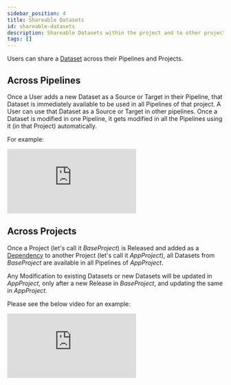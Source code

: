 ```yaml
---
sidebar_position: 4
title: Shareable Datasets
id: shareable-datasets
description: Shareable Datasets within the project and to other projects
tags: []
---
```


Users can share a [Dataset](../../concepts/dataset.md) across their Pipelines and Projects.

## Across Pipelines

Once a User adds a new Dataset as a Source or Target in their Pipeline, that Dataset is immediately available to be used in all Pipelines of that project. A User can use that Dataset as a Source or Target in other pipelines.
Once a Dataset is modified in one Pipeline, it gets modified in all the Pipelines using it (in that Project) automatically.

For example:

<div style={{position: 'relative', 'padding-bottom': '56.25%', height: 0}}>
   <iframe src="https://www.loom.com/embed/2359ead915f5459381bcdf345ed76993" frameborder="0" webkitallowfullscreen mozallowfullscreen allowfullscreen
      style={{position: 'absolute', top: 0, left: 0, width: '100%', height: '100%'}}></iframe>
</div>

## Across Projects

Once a Project (let's call it _BaseProject_) is Released and added as a [Dependency](/low-code-spark/pubsub#project-dependency) to another Project (let's call it _AppProject_), all Datasets from _BaseProject_ are available in all Pipelines of _AppProject_.

Any Modification to existing Datasets or new Datasets will be updated in _AppProject_, only after a new Release in _BaseProject_, and updating the same in _AppProject_.

Please see the below video for an example:

<div style={{position: 'relative', 'padding-bottom': '56.25%', height: 0}}>
   <iframe src="https://www.loom.com/embed/0b631a754ea247d0ae7e35310aa0515c" frameborder="0" webkitallowfullscreen mozallowfullscreen allowfullscreen
      style={{position: 'absolute', top: 0, left: 0, width: '100%', height: '100%'}}></iframe>
</div>

